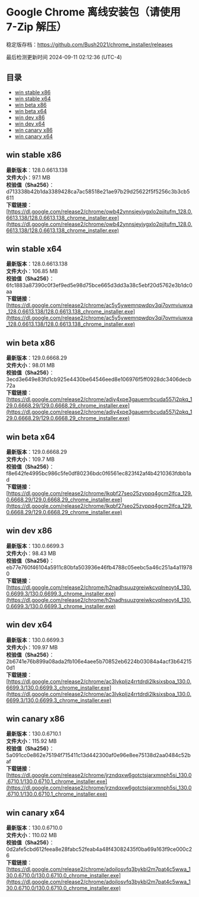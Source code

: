 # Google Chrome 离线安装包（请使用 7-Zip 解压）
稳定版存档：<https://github.com/Bush2021/chrome_installer/releases>

最后检测更新时间
2024-09-11 02:12:36 (UTC-4)


## 目录
* [win stable x86](https://github.com/Bush2021/chrome_installer?tab=readme-ov-file#win-stable-x86)
* [win stable x64](https://github.com/Bush2021/chrome_installer?tab=readme-ov-file#win-stable-x64)
* [win beta x86](https://github.com/Bush2021/chrome_installer?tab=readme-ov-file#win-beta-x86)
* [win beta x64](https://github.com/Bush2021/chrome_installer?tab=readme-ov-file#win-beta-x64)
* [win dev x86](https://github.com/Bush2021/chrome_installer?tab=readme-ov-file#win-dev-x86)
* [win dev x64](https://github.com/Bush2021/chrome_installer?tab=readme-ov-file#win-dev-x64)
* [win canary x86](https://github.com/Bush2021/chrome_installer?tab=readme-ov-file#win-canary-x86)
* [win canary x64](https://github.com/Bush2021/chrome_installer?tab=readme-ov-file#win-canary-x64)

## win stable x86
**最新版本**：128.0.6613.138  
**文件大小**：97.1 MB  
**校验值（Sha256）**：d713338b42b1da3389428ca7ac58518e21ae97b29d25622f5f5256c3b3cb5611  
**下载链接**：[https://dl.google.com/release2/chrome/owb42ynnsjeyjygxlo2pjjtufm_128.0.6613.138/128.0.6613.138_chrome_installer.exe](https://dl.google.com/release2/chrome/owb42ynnsjeyjygxlo2pjjtufm_128.0.6613.138/128.0.6613.138_chrome_installer.exe)  

## win stable x64
**最新版本**：128.0.6613.138  
**文件大小**：106.85 MB  
**校验值（Sha256）**：6fc1883a87390c0f3ef9ed5e98d75bce665d3dd3a38c5ebf20d5762e3b1dc0aa  
**下载链接**：[https://dl.google.com/release2/chrome/ac5y5ywemnpwdpv3qi7ovmviuwxa_128.0.6613.138/128.0.6613.138_chrome_installer.exe](https://dl.google.com/release2/chrome/ac5y5ywemnpwdpv3qi7ovmviuwxa_128.0.6613.138/128.0.6613.138_chrome_installer.exe)  

## win beta x86
**最新版本**：129.0.6668.29  
**文件大小**：98.01 MB  
**校验值（Sha256）**：3ecd3e649e83fd1cb925e4430be64546eed8e106976f5ff0928dc3406decb72a  
**下载链接**：[https://dl.google.com/release2/chrome/adiy4xpe3gauemrbcuda557j2pkq_129.0.6668.29/129.0.6668.29_chrome_installer.exe](https://dl.google.com/release2/chrome/adiy4xpe3gauemrbcuda557j2pkq_129.0.6668.29/129.0.6668.29_chrome_installer.exe)  

## win beta x64
**最新版本**：129.0.6668.29  
**文件大小**：109.7 MB  
**校验值（Sha256）**：f8e642fe4995bc986c5fe0df80236bdc0f6561ec823f42af4b4210363fdbb1ad  
**下载链接**：[https://dl.google.com/release2/chrome/lkqbf27seo25zyppq4gcm2lfca_129.0.6668.29/129.0.6668.29_chrome_installer.exe](https://dl.google.com/release2/chrome/lkqbf27seo25zyppq4gcm2lfca_129.0.6668.29/129.0.6668.29_chrome_installer.exe)  

## win dev x86
**最新版本**：130.0.6699.3  
**文件大小**：98.43 MB  
**校验值（Sha256）**：eb77e760f46104a5911c80bfa503936e46fb4788c05eebc5a46c251a4a119780  
**下载链接**：[https://dl.google.com/release2/chrome/h2nadhsuuzgreiwkcvqlneoyt4_130.0.6699.3/130.0.6699.3_chrome_installer.exe](https://dl.google.com/release2/chrome/h2nadhsuuzgreiwkcvqlneoyt4_130.0.6699.3/130.0.6699.3_chrome_installer.exe)  

## win dev x64
**最新版本**：130.0.6699.3  
**文件大小**：109.97 MB  
**校验值（Sha256）**：2b6741e76b899a08ada2fb106e4aee5b70852eb6224b03084a4acf3b642150d1  
**下载链接**：[https://dl.google.com/release2/chrome/ac3lvkpljz4rrtdrdi2lksixsboa_130.0.6699.3/130.0.6699.3_chrome_installer.exe](https://dl.google.com/release2/chrome/ac3lvkpljz4rrtdrdi2lksixsboa_130.0.6699.3/130.0.6699.3_chrome_installer.exe)  

## win canary x86
**最新版本**：130.0.6710.1  
**文件大小**：115.92 MB  
**校验值（Sha256）**：5a091cc0e862e75194f715411c13d442300af0e96e8ee75138d2aa0484c52baf  
**下载链接**：[https://dl.google.com/release2/chrome/jrzndqxw6gotctsjarxmnph5si_130.0.6710.1/130.0.6710.1_chrome_installer.exe](https://dl.google.com/release2/chrome/jrzndqxw6gotctsjarxmnph5si_130.0.6710.1/130.0.6710.1_chrome_installer.exe)  

## win canary x64
**最新版本**：130.0.6710.0  
**文件大小**：110.02 MB  
**校验值（Sha256）**：0d2afe5cbd612feea8e28fabc52feab4a48f43082435f0ba69a163f9ce000c26  
**下载链接**：[https://dl.google.com/release2/chrome/adoilosvfq3bykbl2m7pat4c5wwa_130.0.6710.0/130.0.6710.0_chrome_installer.exe](https://dl.google.com/release2/chrome/adoilosvfq3bykbl2m7pat4c5wwa_130.0.6710.0/130.0.6710.0_chrome_installer.exe)  

